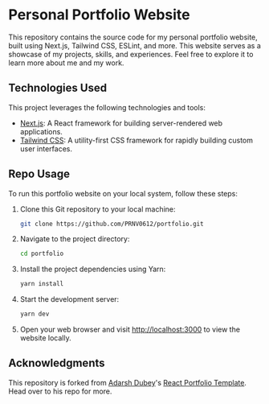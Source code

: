 # Personal Portfolio Website

This repository contains the source code for my personal portfolio website, built using Next.js, Tailwind CSS, ESLint, and more. This website serves as a showcase of my projects, skills, and experiences. Feel free to explore it to learn more about me and my work.

## Technologies Used

This project leverages the following technologies and tools:

- [Next.js](https://nextjs.org/): A React framework for building server-rendered web applications.
- [Tailwind CSS](https://tailwindcss.com/): A utility-first CSS framework for rapidly building custom user interfaces.

## Repo Usage

To run this portfolio website on your local system, follow these steps:

1. Clone this Git repository to your local machine:

   ```sh
   git clone https://github.com/PRNV0612/portfolio.git
   ```

2. Navigate to the project directory:

   ```sh
   cd portfolio
   ```

3. Install the project dependencies using Yarn:

   ```sh
   yarn install
   ```

4. Start the development server:

   ```sh
   yarn dev
   ```

5. Open your web browser and visit [http://localhost:3000](http://localhost:3000) to view the website locally.

## Acknowledgments

This repository is forked from [Adarsh Dubey](https://github.com/inclinedadarsh)'s [React Portfolio Template](https://github.com/inclinedadarsh/portfolio.git). Head over to his repo for more.